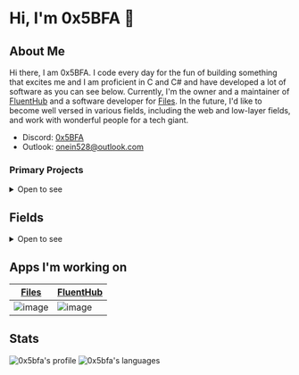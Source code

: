 # Hi, I'm 0x5BFA 👋

## About Me

Hi there, I am 0x5BFA.
I code every day for the fun of building something that excites me and I am proficient in C and C# and have developed a lot of software as you can see below. Currently, I'm the owner and a maintainer of [FluentHub](https://github.com/0x5bfa/FluentHub) and a software developer for [Files](https://github.com/files-community/files). In the future, I'd like to become well versed in various fields, including the web and low-layer fields, and work with wonderful people for a tech giant.

- Discord: [0x5BFA](https://discordapp.com/users/926892915362521130)
- Outlook: onein528@outlook.com

### Primary Projects

<details><summary>Open to see</summary><div>

- C: [win32-commands](https://github.com/0x5bfa/win32-commands) - A group of commands whose behaviors are almost the same to those of the cmd.exe using Win32API
- C: [win32-apps](https://github.com/0x5bfa/win32-apps) - A group of commands that I made originally using Win32API
- C: [MsgTableFileGenerator](https://github.com/0x5bfa/MsgTableFileGenerator) - Extract the MC file, which is the prototype of the MUI file, from the linked EXE file
- C: [REGFParser](https://github.com/0x5bfa/REGFParser) - A parser of REGF binary format used in Windows Registry Hive file
- C: [PEParser](https://github.com/0x5bfa/PEParser) - A parser of PE binary format used in Windows exe file
- C#/XAML: [RegistryValley](https://github.com/0x5bfa/RegistryValley) - Redesigned Widows Registory editor
- C#/XAML: [FluentHub](https://github.com/0x5bfa/FluentHub) - The best GitHub client for Windows

</div></details>

## Fields

<details><summary>Open to see</summary><div>

- OS
  - Windows
- IDEs
  - Atom
  - Visual Studio Code
  - Visual Studio 2022
- UI Frameworks, API Frameworks, and Subsystems
  - Windows Console Subsystem
  - UWP Framework
  - WinAppSdk Framework
  - WinUI2 & WinUI3 
  - Win32
  - DotNET
- Languages
  - C
  - C#
  - XAML
- Specific skills
  - Creating localized resource files ([MUI](https://en.wikipedia.org/wiki/Multilingual_User_Interface)) in C console software
  - Full-stack of UWP
  - Full-stack of WinUI3/WinAppSdk
  - Setting up Azure Build Pipeline
  - Setting up GitHub Actions

</div></details>

## Apps I'm working on

[Files](https://files-community/Files)|[FluentHub](https://github.com/0x5bfa/FluentHub)
---|---
![image](https://github.com/0x5bfa/0x5bfa/assets/62196528/67d34ca6-9ffd-4f26-8b28-97745763d32b)|![image](https://github.com/0x5bfa/0x5bfa/assets/62196528/7e28de4c-f28c-43b6-9708-68a12c4bbfbc)

## Stats

![0x5bfa's profile](https://github-readme-stats.vercel.app/api?username=0x5bfa&show_icons=true&bg_color=00000000)
![0x5bfa's languages](https://github-readme-stats.vercel.app/api/top-langs/?username=0x5bfa&layout=compact&bg_color=00000000)
